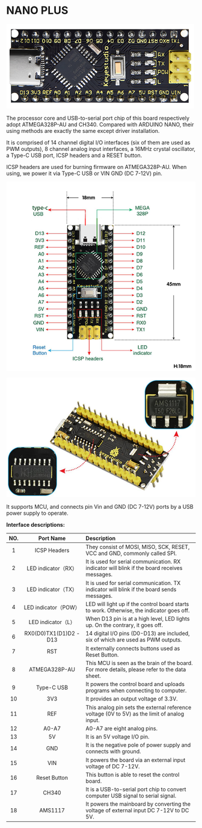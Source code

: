 # **NANO PLUS**

![new(11)](./media/new(11).png)

The processor core and USB-to-serial port chip of this board respectively adopt ATMEGA328P-AU and CH340. Compared with ARDUINO NANO, their using methods are exactly the same except driver installation. 

It is comprised of 14 channel digital I/O interfaces (six of them are used as PWM outputs), 8 channel analog input interfaces, a 16MHz crystal oscillator, a Type-C USB port, ICSP headers and a RESET button. 

ICSP headers are used for burning firmware on ATMEGA328P-AU. When using, we power it via Type-C USB or VIN GND (DC 7-12V) pin. 

![new(12)](./media/new(12).png)

![new(13)](./media/new(13).png)

It supports MCU, and connects pin Vin and GND (DC 7-12V) ports by a USB power supply to operate.



**Interface descriptions:** 

| NO.  |       Port Name        | Description                                                  |
| :--: | :--------------------: | :----------------------------------------------------------- |
|  1   |      ICSP Headers      | They consist of MOSI, MISO, SCK, RESET, VCC and GND, commonly called SPI. |
|  2   |  LED indicator（RX）   | It is used for serial communication. RX indicator will blink if the board receives messages. |
|  3   |  LED indicator（TX）   | It is used for serial communication. TX indicator will blink if the board sends messages. |
|  4   |  LED indicator（POW）  | LED will light up if the control board starts to work. Otherwise, the indicator goes off. |
|  5   |   LED indicator（L）   | When D13 pin is at a high level, LED lights up. On the contrary, it goes off. |
|  6   | RX0(D0)TX1(D1)D2 - D13 | 14 digital I/O pins (D0-D13) are included, six of which are used as PWM outputs.  |
|  7   |          RST           | It externally connects buttons used as Reset Button.         |
|  8   |     ATMEGA328P-AU      | This MCU is seen as the brain of the board. For more details, please refer to the data sheet. |
|  9   |       Type-C USB       | It powers the control board and uploads programs when connecting to computer. |
|  10  |          3V3           | It provides an output voltage of 3.3V.                       |
|  11  |          REF           | This analog pin sets the external reference voltage (0V to 5V) as the limit of analog input. |
|  12  |         A0-A7          | A0-A7 are eight analog pins.                                 |
|  13  |           5V           | It is an 5V voltage I/O pin.                                 |
|  14  |          GND           | It is the negative pole of power supply and  connects with ground. |
|  15  |          VIN           | It powers the board via an external input voltage of DC 7-12V. |
|  16  |      Reset Button      | This button is able to reset the control board.              |
|  17  |         CH340          | It is a USB-to-serial port chip to convert computer USB signal to serial signal. |
|  18  |        AMS1117         | It powers the mainboard by converting the voltage of external input DC 7-12V to DC 5V. |



